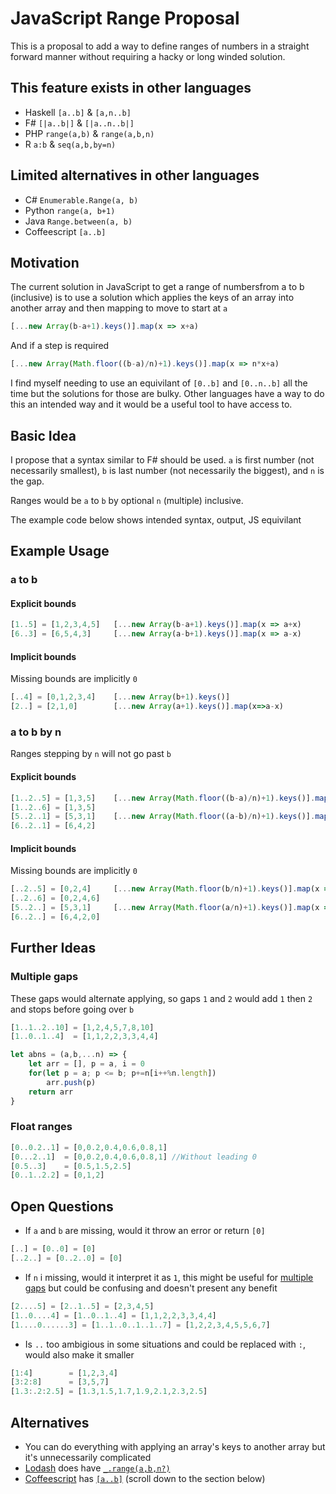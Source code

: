 # JavaScript Range Proposal

This is a proposal to add a way to define ranges of numbers in a straight forward manner without requiring a hacky or long winded solution.

## This feature exists in other languages

- Haskell `[a..b]` & `[a,n..b]`
- F# `[|a..b|]` & `[|a..n..b|]`
- PHP `range(a,b)` & `range(a,b,n)`
- R `a:b` & `seq(a,b,by=n)`

## Limited alternatives in other languages

- C# `Enumerable.Range(a, b)`
- Python `range(a, b+1)`
- Java `Range.between(a, b)`
- Coffeescript `[a..b]`

## Motivation

The current solution in JavaScript to get a range of numbersfrom a to b (inclusive) is to use a solution which applies the keys of an array into another array and then mapping to move to start at `a`

```js
[...new Array(b-a+1).keys()].map(x => x+a)
```

And if a step is required

```js
[...new Array(Math.floor((b-a)/n)+1).keys()].map(x => n*x+a)
```

I find myself needing to use an equivilant of `[0..b]` and `[0..n..b]` all the time but the solutions for those are bulky. Other languages have a way to do this an intended way and it would be a useful tool to have access to.

## Basic Idea

I propose that a syntax similar to F# should be used. `a` is first number (not necessarily smallest), `b` is last number (not necessarily the biggest), and `n` is the gap.

Ranges would be `a` to `b` by optional `n` (multiple) inclusive.

The example code below shows intended syntax, output, JS equivilant

## Example Usage

### a to b

#### Explicit bounds

```js
[1..5] = [1,2,3,4,5]   [...new Array(b-a+1).keys()].map(x => a+x)
[6..3] = [6,5,4,3]     [...new Array(a-b+1).keys()].map(x => a-x)
```

#### Implicit bounds

Missing bounds are implicitly `0`

```js
[..4] = [0,1,2,3,4]    [...new Array(b+1).keys()]
[2..] = [2,1,0]        [...new Array(a+1).keys()].map(x=>a-x)
```

### a to b by n

Ranges stepping by `n` will not go past `b`

#### Explicit bounds

```js
[1..2..5] = [1,3,5]    [...new Array(Math.floor((b-a)/n)+1).keys()].map(x => n*x+a)
[1..2..6] = [1,3,5]
[5..2..1] = [5,3,1]    [...new Array(Math.floor((a-b)/n)+1).keys()].map(x => a-n*x)
[6..2..1] = [6,4,2]
```

#### Implicit bounds

Missing bounds are implicitly `0`

```js
[..2..5] = [0,2,4]     [...new Array(Math.floor(b/n)+1).keys()].map(x => n*x)
[..2..6] = [0,2,4,6]
[5..2..] = [5,3,1]     [...new Array(Math.floor(a/n)+1).keys()].map(x => a-n*x)
[6..2..] = [6,4,2,0]
```

## Further Ideas

### Multiple gaps

These gaps would alternate applying, so gaps `1` and `2` would add `1` then `2` and stops before going over `b`

```js
[1..1..2..10] = [1,2,4,5,7,8,10]
[1..0..1..4]  = [1,1,2,2,3,3,4,4]

let abns = (a,b,...n) => {
    let arr = [], p = a, i = 0
    for(let p = a; p <= b; p+=n[i++%n.length])
        arr.push(p)
    return arr
}
```

### Float ranges

```js
[0..0.2..1] = [0,0.2,0.4,0.6,0.8,1]
[0...2..1]  = [0,0.2,0.4,0.6,0.8,1] //Without leading 0
[0.5..3]    = [0.5,1.5,2.5]
[0..1..2.2] = [0,1,2]
```

## Open Questions

- If `a` and `b` are missing, would it throw an error or return `[0]`

```js
[..] = [0..0] = [0]
[..2..] = [0..2..0] = [0]
```

- If `n` i missing, would it interpret it as `1`, this might be useful for [multiple gaps](#multiple-gaps) but could be confusing and doesn't present any benefit

```js
[2....5] = [2..1..5] = [2,3,4,5]
[1..0....4] = [1..0..1..4] = [1,1,2,2,3,3,4,4]
[1....0......3] = [1..1..0..1..1..7] = [1,2,2,3,4,5,5,6,7]
```

- Is `..` too ambigious in some situations and could be replaced with `:`, would also make it smaller

```js
[1:4]        = [1,2,3,4]
[3:2:8]      = [3,5,7]
[1.3:.2:2.5] = [1.3,1.5,1.7,1.9,2.1,2.3,2.5]
```

## Alternatives

- You can do everything with applying an array's keys to another array but it's unnecessarily complicated
- [Lodash](https://lodash.com/) does have [`_.range(a,b,n?)`](https://lodash.com/docs/4.17.15#range)
- [Coffeescript](https://coffeescript.org/) has [`[a..b]`](https://coffeescript.org/#loops) (scroll down to the section below)
